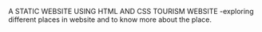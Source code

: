 A STATIC WEBSITE USING HTML AND CSS
TOURISM WEBSITE
-exploring different places in website and to know more about the place.
